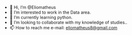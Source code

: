 - 👋 Hi, I’m @Eliomatheus
- 👀 I’m interested to work in the Data area.
- 🌱 I’m currently learning  python.
- 💞️ I’m looking to collaborate with my knowledge of studies..
- 📫 How to reach me  e-mail: eliomatheus8@gmail.com

<!---
Eli     omatheus/Eliomatheus is a ✨ special ✨ repository because its `README.md` (this file) appears on your GitHub profile.
You can click the Preview link to take a look at your changes.
--->
